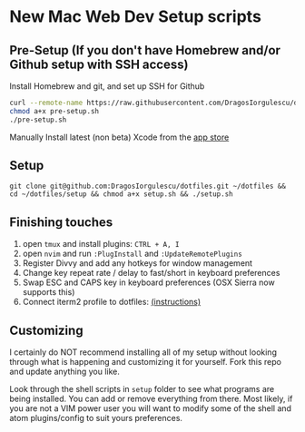 # New Mac Web Dev Setup scripts

## Pre-Setup (If you don't have Homebrew and/or Github setup with SSH access)
Install Homebrew and git, and set up SSH for Github
```bash
curl --remote-name https://raw.githubusercontent.com/DragosIorgulescu/dotfiles/master/setup/pre-setup.sh
chmod a+x pre-setup.sh
./pre-setup.sh
```
Manually Install latest (non beta) Xcode from the [app store](https://developer.apple.com/xcode/downloads/)

## Setup
   `git clone git@github.com:DragosIorgulescu/dotfiles.git ~/dotfiles && cd ~/dotfiles/setup && chmod a+x setup.sh && ./setup.sh`

## Finishing touches
  1. open `tmux` and install plugins: `CTRL + A, I`
  1. open `nvim` and run `:PlugInstall` and `:UpdateRemotePlugins`
  1. Register Divvy and add any hotkeys for window management
  1. Change key repeat rate / delay to fast/short in keyboard preferences
  1. Swap ESC and CAPS key in keyboard preferences (OSX Sierra now supports this)
  1. Connect iterm2 profile to dotfiles: [(instructions)](http://stackoverflow.com/a/25122646/4298624)

## Customizing
I certainly do NOT recommend installing all of my setup without looking through what is happening and customizing it for yourself. Fork this repo and update anything you like.

Look through the shell scripts  in `setup` folder to see what programs are being installed. You can add or remove everything from there. Most likely, if you are not a VIM power user you will want to modify some of the shell and atom plugins/config to suit yours preferences.

